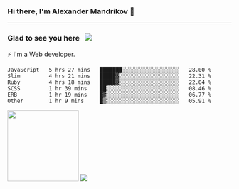 ### Hi there, I'm Alexander Mandrikov 👋

- - -

### Glad to see you here &nbsp; ![](https://komarev.com/ghpvc/?username=nunsez&color=blue&label=visitors)

⚡ I'm a Web developer.

<!--✨ My GitHub <a href="https://nunsez.github.io/" target="_blank">resume link</a>-->

<!--
**nunsez/nunsez** is a ✨ _special_ ✨ repository because its `README.md` (this file) appears on your GitHub profile.

Here are some ideas to get you started:

- 🔭 I’m currently working on ...
- 🌱 I’m currently learning ...
- 👯 I’m looking to collaborate on ...
- 🤔 I’m looking for help with ...
- 💬 Ask me about ...
- 📫 How to reach me: ...
- 😄 Pronouns: ...
- ⚡ Fun fact: ...
-->


<!--START_SECTION:waka-->

```text
JavaScript   5 hrs 27 mins   ███████░░░░░░░░░░░░░░░░░░   28.00 %
Slim         4 hrs 21 mins   █████▓░░░░░░░░░░░░░░░░░░░   22.31 %
Ruby         4 hrs 18 mins   █████▓░░░░░░░░░░░░░░░░░░░   22.04 %
SCSS         1 hr 39 mins    ██░░░░░░░░░░░░░░░░░░░░░░░   08.46 %
ERB          1 hr 19 mins    █▓░░░░░░░░░░░░░░░░░░░░░░░   06.77 %
Other        1 hr 9 mins     █▒░░░░░░░░░░░░░░░░░░░░░░░   05.91 %
```

<!--END_SECTION:waka-->

<span>
<img height="160em" src="https://github-readme-stats.vercel.app/api?username=nunsez&show_icons=true&count_private=true&hide_border=true&hide=issues" />
<img src="https://github-readme-stats.vercel.app/api/top-langs/?username=nunsez&layout=compact&hide_border=true" />
</span>

<!--
[![willianrod's wakatime stats](https://github-readme-stats.vercel.app/api/wakatime?username=nunsez&hide_border=true)](https://github.com/anuraghazra/github-readme-stats)
-->
